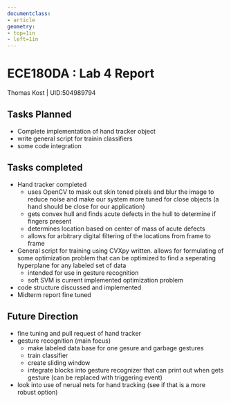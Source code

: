 ```yaml
---
documentclass:
- article
geometry:
- top=1in
- left=1in
---
```


# ECE180DA : Lab 4 Report

 Thomas Kost |  UID:504989794

## Tasks Planned
 - Complete implementation of hand tracker object
 - write general script for trainin classifiers
 - some code integration

 ## Tasks completed

 - Hand tracker completed
    - uses OpenCV to mask out skin toned pixels and blur the image to reduce noise and make our system more tuned for close objects (a hand should be close for our application)
    - gets convex hull and finds acute defects in the hull to determine if fingers present
    - determines location based on center of mass of acute defects
    - allows for arbitrary digital filtering of the locations from frame to frame 
- General script for training using CVXpy written. allows for formulating of some optimization problem that can be optimized to find a seperating hyperplane for any labeled set of data
    - intended for use in gesture recognition
    - soft SVM is current implemented optimization problem
- code structure discussed and implemented
- Midterm report fine tuned

## Future Direction

- fine tuning and pull request of hand tracker
- gesture recognition (main focus)
    - make labeled data base for one gesure and garbage gestures
    - train classifier
    - create sliding window 
    - integrate blocks into gesture recognizer that can print out when gets gesture (can be replaced with triggering event)
- look into use of nerual nets for hand tracking (see if that is a more robust option)